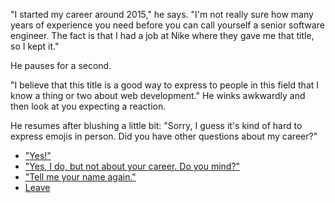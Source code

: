 "I started my career around 2015," he says. "I'm not really sure how many years of experience you need before you can call yourself a senior software engineer. The fact is that I had a job at Nike where they gave me that title, so I kept it."

He pauses for a second.

"I believe that this title is a good way to express to people in this field that I know a thing or two about web development." He winks awkwardly and then look at you expecting a reaction.

He resumes after blushing a little bit: "Sorry, I guess it's kind of hard to express emojis in person. Did you have other questions about my career?" 

- ["Yes!"](job.md)
- ["Yes, I do, but not about your career. Do you mind?"](questions.md)
- ["Tell me your name again."](their-name-2.md)
- [Leave](leave.md)
